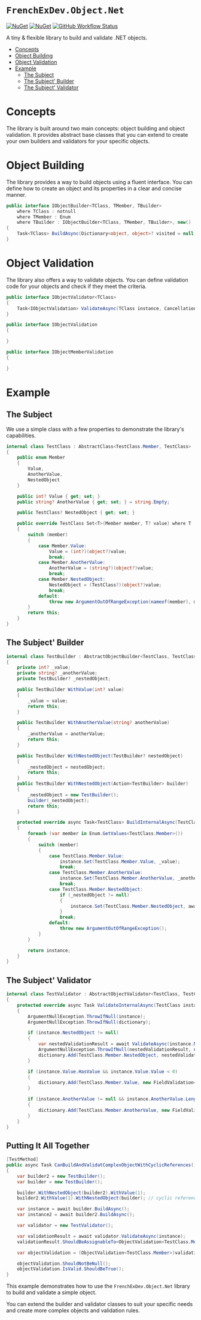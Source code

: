 # `FrenchExDev.Object.Net`


[![NuGet](https://img.shields.io/nuget/v/FrenchExDev.Object.Net.svg)](https://www.nuget.org/packages/FrenchExDev.Object.Net/)
[![NuGet](https://img.shields.io/nuget/dt/FrenchExDev.Object.Net.svg)](https://www.nuget.org/packages/FrenchExDev.Object.Net/)
[![GitHub Workflow Status](https://img.shields.io/github/actions/workflow/status/frenchexdev/frenchexdev-object-net/build.yml?branch=main&label=build&logo=github&style=flat-square)](https://github.com/frenchexdev/frenchexdev-object-net/actions/workflows/build.yml)

A tiny & flexible library to build and validate .NET objects.

<!--TOC-->
- [Concepts](#concepts)
- [Object Building](#object-building)
- [Object Validation](#object-validation)
- [Example](#example)
  - [The Subject](#the-subject)
  - [The Subject' Builder](#the-subject-builder)
  - [The Subject' Validator](#the-subject-validator)
<!--/TOC-->

# Concepts

The library is built around two main concepts: object building and object validation. It provides abstract base classes that you can extend to create your own builders and validators for your specific objects.

# Object Building

The library provides a way to build objects using a fluent interface. You can define how to create an object and its properties in a clear and concise manner.

```csharp
public interface IObjectBuilder<TClass, TMember, TBuilder>
    where TClass : notnull
    where TMember : Enum
    where TBuilder : IObjectBuilder<TClass, TMember, TBuilder>, new()
{
    Task<TClass> BuildAsync(Dictionary<object, object>? visited = null, CancellationToken cancellationToken = default);
}
```

# Object Validation

The library also offers a way to validate objects. You can define validation code for your objects and check if they meet the criteria.

```csharp
public interface IObjectValidator<TClass>
{
    Task<IObjectValidation> ValidateAsync(TClass instance, CancellationToken cancellationToken = default);
}

public interface IObjectValidation
{

}

public interface IObjectMemberValidation
{

}

```

# Example

## The Subject

We use a simple class with a few properties to demonstrate the library's capabilities.

```csharp
internal class TestClass : AbstractClass<TestClass.Member, TestClass>
{
    public enum Member
    {
        Value,
        AnotherValue,
        NestedObject
    }

    public int? Value { get; set; }
    public string? AnotherValue { get; set; } = string.Empty;

    public TestClass? NestedObject { get; set; }

    public override TestClass Set<T>(Member member, T? value) where T : default
    {
        switch (member)
        {
            case Member.Value:
                Value = (int?)(object?)value;
                break;
            case Member.AnotherValue:
                AnotherValue = (string?)(object?)value;
                break;
            case Member.NestedObject:
                NestedObject = (TestClass?)(object?)value;
                break;
            default:
                throw new ArgumentOutOfRangeException(nameof(member), member, null);
        }
        return this;
    }
}
```

## The Subject' Builder

```csharp
internal class TestBuilder : AbstractObjectBuilder<TestClass, TestClass.Member, TestBuilder>
{
    private int? _value;
    private string? _anotherValue;
    private TestBuilder? _nestedObject;

    public TestBuilder WithValue(int? value)
    {
        _value = value;
        return this;
    }

    public TestBuilder WithAnotherValue(string? anotherValue)
    {
        _anotherValue = anotherValue;
        return this;
    }

    public TestBuilder WithNestedObject(TestBuilder? nestedObject)
    {
        _nestedObject = nestedObject;
        return this;
    }
    public TestBuilder WithNestedObject(Action<TestBuilder> builder)
    {
        _nestedObject = new TestBuilder();
        builder(_nestedObject);
        return this;
    }

    protected override async Task<TestClass> BuildInternalAsync(TestClass instance, Dictionary<object, object>? visited = null, CancellationToken cancellationToken = default)
    {
        foreach (var member in Enum.GetValues<TestClass.Member>())
        {
            switch (member)
            {
                case TestClass.Member.Value:
                    instance.Set(TestClass.Member.Value, _value);
                    break;
                case TestClass.Member.AnotherValue:
                    instance.Set(TestClass.Member.AnotherValue, _anotherValue);
                    break;
                case TestClass.Member.NestedObject:
                    if (_nestedObject != null)
                    {
                        instance.Set(TestClass.Member.NestedObject, await _nestedObject.BuildAsync(visited, cancellationToken));
                    }
                    break;
                default:
                    throw new ArgumentOutOfRangeException();
            }
        }

        return instance;
    }
}
```

## The Subject' Validator

```csharp
internal class TestValidator : AbstractObjectValidator<TestClass, TestClass.Member>
{
    protected override async Task ValidateInternalAsync(TestClass instance, ObjectValidation<TestClass.Member> dictionary, CancellationToken cancellationToken = default)
    {
        ArgumentNullException.ThrowIfNull(instance);
        ArgumentNullException.ThrowIfNull(dictionary);

        if (instance.NestedObject != null)
        {
            var nestedValidationResult = await ValidateAsync(instance.NestedObject, cancellationToken);
            ArgumentNullException.ThrowIfNull(nestedValidationResult, nameof(nestedValidationResult));
            dictionary.Add(TestClass.Member.NestedObject, nestedValidationResult);
        }

        if (instance.Value.HasValue && instance.Value.Value < 0)
        {
            dictionary.Add(TestClass.Member.Value, new FieldValidation<TestClass.Member, string, int?>("Value must be non-negative", TestClass.Member.Value, instance.Value));
        }

        if (instance.AnotherValue != null && instance.AnotherValue.Length < 5)
        {
            dictionary.Add(TestClass.Member.AnotherValue, new FieldValidation<TestClass.Member, string, string>("AnotherValue must be at least 5 characters long", TestClass.Member.AnotherValue, instance.AnotherValue));
        }
    }
}
```

## Putting It All Together

```csharp
[TestMethod]
public async Task CanBuildAndValidatComplexObjectWithCyclicReferences()
{
    var builder2 = new TestBuilder();
    var builder = new TestBuilder();

    builder.WithNestedObject(builder2).WithValue(1);
    builder2.WithValue(1).WithNestedObject(builder); // cyclic reference

    var instance = await builder.BuildAsync();
    var instance2 = await builder2.BuildAsync();

    var validator = new TestValidator();

    var validationResult = await validator.ValidateAsync(instance);
    validationResult.ShouldBeAssignableTo<ObjectValidation<TestClass.Member>>();

    var objectValidation = (ObjectValidation<TestClass.Member>)validationResult;

    objectValidation.ShouldNotBeNull();
    objectValidation.IsValid.ShouldBeTrue();
}
```

This example demonstrates how to use the `FrenchExDev.Object.Net` library to build and validate a simple object. 

You can extend the builder and validator classes to suit your specific needs and create more complex objects and validation rules.